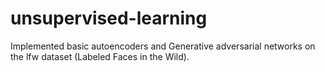 # unsupervised-learning
Implemented basic autoencoders and Generative adversarial networks on the lfw dataset (Labeled Faces in the Wild).
